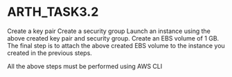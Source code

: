 # ARTH_TASK3.2
Create a key pair 
Create a security group 
Launch an instance using the above created key pair and security group.
Create an EBS volume of 1 GB.
The final step is to attach the above created EBS volume to the instance you created in the previous steps.

All the above steps must be performed using AWS CLI
